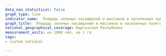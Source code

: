 ```yaml
---
data_non_statistical: false
graph_type: line
indicator_name:  Площадь зеленых насаждений и массивов в населенных пунктах в расчете на 1000 человек
graph_title:  Площадь зеленых насаждений и массивов в населенных пунктах в расчете на 1000 чел. на 1 га
national_geographical_coverage: Кыргызская Республика
measurement_units: на 1000 чел. на 1 га
tags:
- custom.national

---
```

